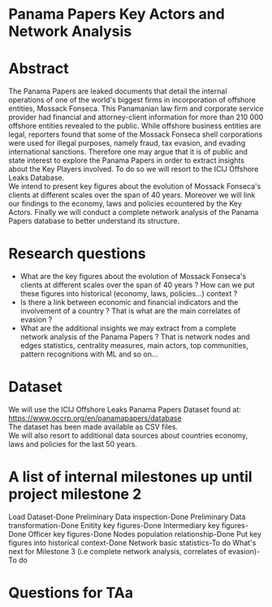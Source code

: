 # Panama Papers Key Actors and Network Analysis

# Abstract
The Panama Papers are leaked documents that detail the internal operations of one of the world's biggest firms in incorporation of offshore entities, Mossack Fonseca. This Panamanian law firm and corporate service provider had financial and attorney-client information for more than 210 000 offshore entities revealed to the public. While offshore business entities are legal, reporters found that some of the Mossack Fonseca shell corporations were used for illegal purposes, namely fraud, tax evasion, and evading international sanctions.
Therefore one may argue that it is of public and state interest to explore the Panama Papers in order to extract insights about the Key Players involved. To do so we will resort to the ICIJ Offshore Leaks Database.  
We intend to present key figures about the evolution of Mossack Fonseca's clients at different scales over the span of 40 years. Moreover we will link our findings to the economy, laws and policies ecountered by the Key Actors. Finally we will conduct a complete network analysis of the Panama Papers database to better understand its structure.

# Research questions
- What are the key figures about the evolution of Mossack Fonseca's clients at different scales over the span of 40 years ? How can we put these figures into historical (economy, laws, policies...) context ?
- Is there a link between economic and financial indicators and the involvement of a country ? That is what are the main correlates of evasion ?
- What are the additional insights we may extract from a complete network analysis of the Panama Papers ? That is network nodes and edges statistics, centrality measures, main actors, top communities, pattern recognitions with ML and so on...
  
# Dataset
We will use the ICIJ Offshore Leaks Panama Papers Dataset found at: https://www.occrp.org/en/panamapapers/database  
The dataset has been made available as CSV files.  
We will also resort to additional data sources about countries economy, laws and policies for the last 50 years.

# A list of internal milestones up until project milestone 2

Load Dataset-Done
Preliminary Data inspection-Done
Preliminary Data transformation-Done
Enitity key figures-Done
Intermediary key figures-Done
Officer key figures-Done
Nodes population relationship-Done
Put key figures into historical context-Done
Network basic statistics-To do
What's next for Milestone 3 (i.e complete network analysis, correlates of evasion)-To do

# Questions for TAa

